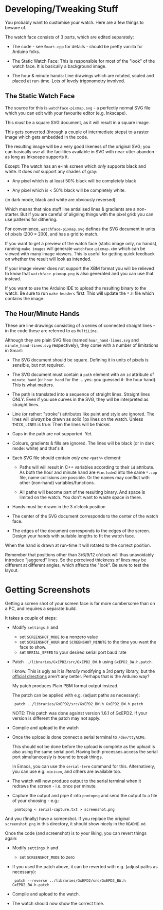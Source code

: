 # Developing/Tweaking Stuff #

You probably want to customise your watch. Here are a few things to beware of.

The watch face consists of 3 parts, which are edited separately:

 * The code - see `Smart.cpp` for details - should be pretty vanilla
   for Arduino folks.

 * The Static Watch Face: This is responsible for most of the "look"
   of the watch face. It is basically a background image.
   
 * The hour & minute hands: Line drawings which are rotated, scaled
   and placed at run-time. Lots of lovely trigonometry involved.

## The Static Watch Face ##

The source for this is `watchface-pixmap.svg` - a perfectly normal SVG
file which you can edit with your favourite editor (e.g. Inkscape).

This _must_ be a square SVG document, as it will result in a square
image.

This gets converted (through a couple of intermediate steps) to a
raster image which gets embedded in the code.

The resulting image will be a very good likeness of the original SVG;
you can basically use all the facilities available in SVG with
near-utter abandon - as long as Inkscape supports it.

Except: The watch has an e-ink screen which _only_ supports black and
white. It does _not_ support any shades of gray:

 * Any pixel which is at least 50% black will be completely black
 
 * Any pixel which is < 50% black will be completely white.

(in dark mode, black and white are obviously reversed)

Which means that nice stuff line antialised lines & gradients are a
non-starter.  But if you are careful of aligning things with the pixel
grid: you can use patterns for dithering.

For convenience, `watchface-pixmap.svg` defines the SVG document in
units of pixels (200 × 200), and has a grid to match.

If you want to get a preview of the watch face (static image only, no
hands), running `make images` will generate `watchface-pixmap.xbm`
which can be viewed with many image viewers. This is useful for
getting quick feedback on whether the result will look as intended.

If your image viewer does not support the XBM format you will be
relieved to know that `watchface-pixmap.png` is also generated and you
can use that instead.

If you want to use the Arduino IDE to upload the resulting binary to
the watch: Be sure to run `make headers` first: This will update the
`*.h` file which contains the image.

## The Hour/Minute Hands ##

These are line drawings consisting of a series of connected straight
lines - in the code these are referred to as `MultiLine`.

Although they are plain SVG files (named `hour_hand-lines.svg` and
`minute_hand-lines.svg` respectively), they come with a number of
limitations in Smart:

 * The SVG document should be square. Defining it in units of pixels
   is sensible, but not required.

 * The SVG document must contain a `path` element with an `id`
   attribute of `minute_hand` (or `hour_hand` for the ... yes: you
   guessed it: the hour hand). This is what matters.
   
 * The path is translated into a sequence of straight lines. Straight
   lines ONLY. Even if you use curves in the SVG, they will be
   interpreted as straight lines.

 * Line (or rather: "stroke") attributes like paint and style are
   ignored. The lines will *always* be drawn as solid 1px lines on the
   watch. Unless `THICK_LINES` is true: Then the lines will be
   thicker.

 * Gaps in the path are not supported. Yet.
   
 * Colours, gradients & fills are ignored. The lines will be black (or
   in dark mode: white) and that's it.

 * Each SVG file should contain _only one_ `<path>` element:
 
    * Paths will will result in C++ variables according to their `id`
      attribute. As both the hour and minute hand are `#include`d into
      the same `*.cpp` file, name collisions are possible. Or the
      names may conflict with other (non-hand) variables/functions.
	  
    * All paths will become part of the resulting binary. And space is
      limited on the watch. You don't want to waste space in there.

 * Hands must be drawn in the 3 o'clock position
 
 * The center of the SVG document corresponds to the center of the
   watch face.
   
 * The edges of the document corresponds to the edges of the
   screen. Design your hands with suitable lengths to fit the watch
   face.
   
When the hand is drawn at run-time it will rotated to the correct
position.

Remember that positions other than 3/6/9/12 o'clock will thus
unavoidably introduce "jaggered" lines. So the perceived thickness of
lines may be different at different angles, which affects the
"look". Be sure to test the layout.

# Getting Screenshots #

Getting a screen shot of your screen face is far more cumbersome than
on a PC, and requires a separate build.

It takes a couple of steps:

 * Modify `settings.h` and

   * set `SCREENSHOT_MODE` to a nonzero value
   * set `SCREENSHOT_HOUR` and `SCREENSHOT_MINUTE` to the time you
     want the face to show.
   * set `SERIAL_SPEED` to your desired serial port baud rate

 * Patch `../libraries/GxEPD2/src/GxEPD2_BW.h` using
   `GxEPD2_BW.h.patch`.

   I know. This is ugly as it is _literally_ modifying a
   3rd party library, but the [official
   directions](https://github.com/sqfmi/Watchy/wiki/Screenshots-of-Watchfaces)
   aren't any better. Perhaps that is the Arduino way?

   My patch produces Plain PBM format output instead.

   The patch can be applied with e.g. (adjust paths as necessary):

        patch ../libraries/GxEPD2/src/GxEPD2_BW.h GxEPD2_BW.h.patch

   NOTE: This patch was done against version 1.6.1 of GxEPD2. If your
   version is different the patch may not apply.

 * Compile and upload to the watch

 * Once the upload is done connect a serial terminal to
   `/dev/ttyACM0`.

   This should not be done before the upload is complete as the upload
   is also using the same serial port. Having both processes access
   the serial port simultaneously is bound to break things.

   In Emacs, you can use the `serial-term` command for
   this. Alternatively, you can use e.g. `minicom`, and others are
   available too.

 * The watch will now produce output to the serial terminal when it
   redraws the screen - i.e. once per minute.

 * Capture the output and pipe it into `pnmtopng` and send the output
   to a file of your choosing - e.g.:

        pnmtopng < serial-capture.txt > screenshot.png

And you (finally) have a screenshot. If you replace the original
`screenshot.png` in this directory, it should show nicely in the
`README.md`.

Once the code (and screenshot) is to your liking, you can revert
things again:

 * Modify `settings.h` and

   * set `SCREENSHOT_MODE` to zero

 * If you used the patch above, it can be reverted with e.g. (adjust
   paths as necessary):

        patch --reverse ../libraries/GxEPD2/src/GxEPD2_BW.h GxEPD2_BW.h.patch

 * Compile and upload to the watch.

 * The watch should now show the correct time.
